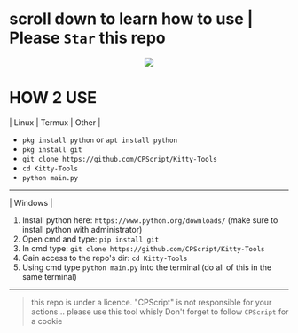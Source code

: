 # scroll down to learn how to use | Please `Star` this repo

<p align="center">
 <img src="https://images-wixmp-ed30a86b8c4ca887773594c2.wixmp.com/f/fec027d5-943a-4543-994b-bd45f4b09ff1/ddc147q-4de5ed23-e4d1-4ecd-89d9-a6376915381e.png/v1/fill/w_1280,h_792,strp/minimalist_cat_art___minimalism___outline_lineart__by_deetees_ddc147q-fullview.png?token=eyJ0eXAiOiJKV1QiLCJhbGciOiJIUzI1NiJ9.eyJzdWIiOiJ1cm46YXBwOjdlMGQxODg5ODIyNjQzNzNhNWYwZDQxNWVhMGQyNmUwIiwiaXNzIjoidXJuOmFwcDo3ZTBkMTg4OTgyMjY0MzczYTVmMGQ0MTVlYTBkMjZlMCIsIm9iaiI6W1t7ImhlaWdodCI6Ijw9NzkyIiwicGF0aCI6IlwvZlwvZmVjMDI3ZDUtOTQzYS00NTQzLTk5NGItYmQ0NWY0YjA5ZmYxXC9kZGMxNDdxLTRkZTVlZDIzLWU0ZDEtNGVjZC04OWQ5LWE2Mzc2OTE1MzgxZS5wbmciLCJ3aWR0aCI6Ijw9MTI4MCJ9XV0sImF1ZCI6WyJ1cm46c2VydmljZTppbWFnZS5vcGVyYXRpb25zIl19.ZevPdeMRo9GoJE5Cn_JUZCgV0yEWxmc0vvdLbJgUSD0" />
</p>

<div align="left">
 
# HOW 2 USE

| Linux | Termux | Other |
* `pkg install python` or `apt install python`
* `pkg install git`
* `git clone https://github.com/CPScript/Kitty-Tools`
* `cd Kitty-Tools`
* `python main.py`

---
 
| Windows |
1. Install python here: `https://www.python.org/downloads/` (make sure to install python with administrator)
2. Open cmd and type: `pip install git`
3. In cmd type: `git clone https://github.com/CPScript/Kitty-Tools`
3. Gain access to the repo's dir: `cd Kitty-Tools`
4. Using cmd type `python main.py` into the terminal
(do all of this in the same terminal)

 

----
> this repo is under a licence. "CPScript" is not responsible for your actions... please use this tool whisly
> Don't forget to follow `CPScript` for a cookie
